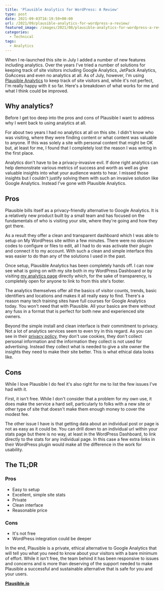 ```yaml
---
title: 'Plausible Analytics for WordPress: A Review'
type: post
date: 2021-09-03T16:19:59+00:00
url: /2021/09/plausible-analytics-for-wordpress-a-review/
featured_image: /images/2021/08/plausible-analytics-for-wordpress-a-review.jpg
categories:
  - Technical
tags:
  - Analytics
---
```


When I re-launched this site in July I added a number of new features including analytics. Over the years I've tried a number of solutions for keeping track of site visitors including Google Analytics, JetPack Analytics, GoAccess and even no analytics at all. As of July, however, I'm using [Plausible Analytics][1] to keep track of site visitors and, while it's not perfect, I'm really happy with it so far. Here's a breakdown of what works for me and what I think could be improved.

## Why analytics?

Before I get too deep into the pros and cons of Plausible I want to address why I went back to using analytics at all.

For about two years I had no analytics at all on this site. I didn't know who was visiting, where they were finding content or what content was valuable to anyone. If this was solely a site with personal content that might be OK but, at least for me, I found that I completely lost the reason I was writing in the first place.

Analytics don't have to be a privacy-invasive evil. If done right analytics can help demonstrate various metrics of success and worth as well as give valuable insights into what your audience wants to hear. I missed those insights but I couldn't justify solving them with such an invasive solution like Google Analytics. Instead I've gone with Plausible Analytics.

## Pros

Plausible bills itself as a privacy-friendly alternative to Google Analytics. It is a relatively new product built by a small team and has focused on the fundamentals of who is visiting your site, where they're going and how they got there.

As a result they offer a clean and transparent dashboard which I was able to setup on My WordPress site within a few minutes. There were no obscure codes to configure or files to edit, all I had to do was activate their plugin and connect it to my account. With such a clean and simple interface this was easier to do than any of the solutions I used in the past.

Once setup, Plausible Analytics has been completely hands off. I can now see what is going on with my site both in my WordPress Dashboard or by visiting [my analytics page][2] directly which, for the sake of transparency, is completely open for anyone to link to from this site's footer.

The analytics themselves offer all the basics of visitor counts, trends, basic identifiers and locations and makes it all really easy to find. There's a reason many tech training sites have full courses for Google Analytics today. You won't need that with Plausible. All your basics are there without any fuss in a format that is perfect for both new and experienced site owners.

Beyond the simple install and clean interface is their commitment to privacy. Not a lot of analytics services seem to even try in this regard. As you can see in their [privacy policy][3], they don't use cookies, they don't collect personal information and the information they collect is not used for advertising. Instead they collect what is needed to give a site owner the insights they need to make their site better. This is what ethical data looks like.

## Cons

While I love Plausible I do feel it's also right for me to list the few issues I've had with it.

First, it isn't free. While I don't consider that a problem for my own use, it does make the service a hard sell, particularly to folks with a new site or other type of site that doesn't make them enough money to cover the modest fee.

The other issue I have is that getting data about an individual post or page is not as easy as it could be. You can drill down to an individual url within your stats page but there is no way, at least in the WordPress Dashboard, to link directly to the stats for any individual page. In this case a few extra links in their WordPress plugin would make all the difference in the work for usability.

## The TL;DR

### Pros

* Easy to setup
* Excellent, simple site stats
* Private
* Clean interface
* Reasonable price

### Cons

* It's not free
* WordPress integration could be deeper

In the end, Plausible is a private, ethical alternative to Google Analytics that will tell you what you need to know about your visitors with a bare minimum of effort. While it isn't free, the team behind it has been responsive to issues and concerns and is more than deserving of the support needed to make Plausible a successful and sustainable alternative that is safe for you and your users.

[**Plausible.io**][1]

 [1]: https://plausible.io/
 [2]: https://plausible.io/chriswiegman.com
 [3]: https://plausible.io/privacy